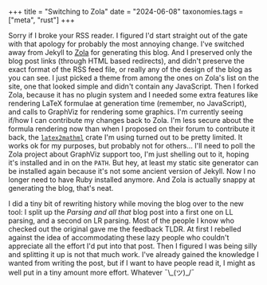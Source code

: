 +++
title = "Switching to Zola"
date = "2024-06-08"
taxonomies.tags = ["meta", "rust"]
+++

Sorry if I broke your RSS reader. I figured I'd start straight out of the gate with that apology for probably the most annoying change. I've switched away from Jekyll to [Zola](https://www.getzola.org/) for generating this blog. And I preserved only the blog post links (through HTML based redirects), and didn't preserve the exact format of the RSS feed file, or really any of the design of the blog as you can see. I just picked a theme from among the ones on Zola's list on the site, one that looked simple and didn't contain any JavaScript. Then I forked Zola, because it has no plugin system and I needed some extra features like rendering LaTeX formulae at generation time (remember, no JavaScript), and calls to GraphViz for rendering some graphics. I'm currently seeing if/how I can contribute my changes back to Zola. I'm less secure about the formula rendering now than when I proposed on their forum to contribute it back, the [`latex2mathml`](https://crates.io/crates/latex2mathml) crate I'm using turned out to be pretty limited. It works ok for my purposes, but probably not for others... I'll need to poll the Zola project about GraphViz support too, I'm just shelling out to it, hoping it's installed and in on the `PATH`. But hey, at least my static site generator can be installed again because it's not some ancient version of Jekyll. Now I no longer need to have Ruby installed anymore. And Zola is actually snappy at generating the blog, that's neat.

I did a tiny bit of rewriting history while moving the blog over to the new tool: I split up the _Parsing and all that_ blog post into a first one on LL parsing, and a second on LR parsing. Most of the people I know who checked out the original gave me the feedback TLDR. At first I rebelled against the idea of accommodating these lazy people who couldn't appreciate all the effort I'd put into that post. Then I figured I was being silly and splitting it up is not that much work. I've already gained the knowledge I wanted from writing the post, but if I want to have people read it, I might as well put in a tiny amount more effort. Whatever ¯\\\_(ツ)\_/¯